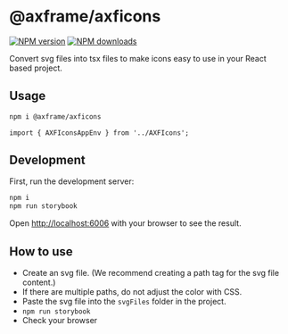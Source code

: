 # @axframe/axficons

[![NPM version](https://img.shields.io/npm/v/@axframe/axficons.svg?style=flat)](https://www.npmjs.com/package/@axframe/axficons)
[![NPM downloads](http://img.shields.io/npm/dm/@axframe/axficons.svg?style=flat)](https://www.npmjs.com/package/@axframe/axficons)

Convert svg files into tsx files to make icons easy to use in your React based project.

## Usage

```bash
npm i @axframe/axficons
```

```tsx
import { AXFIconsAppEnv } from '../AXFIcons';
```

## Development

First, run the development server:

```bash
npm i
npm run storybook
```

Open [http://localhost:6006](http://localhost:6006) with your browser to see the result.

## How to use

- Create an svg file. (We recommend creating a path tag for the svg file content.)
- If there are multiple paths, do not adjust the color with CSS.
- Paste the svg file into the `svgFiles` folder in the project.
- `npm run storybook`
- Check your browser
